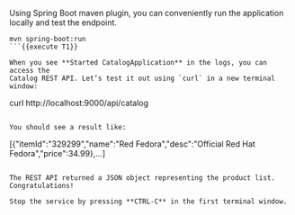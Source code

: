 Using Spring Boot maven plugin, you can conveniently run the application locally and test the endpoint.

```
mvn spring-boot:run
```{{execute T1}}

When you see **Started CatalogApplication** in the logs, you can access the 
Catalog REST API. Let’s test it out using `curl` in a new terminal window:

```
curl http://localhost:9000/api/catalog
```{{execute T2}}

You should see a result like:

```
[{"itemId":"329299","name":"Red Fedora","desc":"Official Red Hat Fedora","price":34.99},...]
```

The REST API returned a JSON object representing the product list. Congratulations!

Stop the service by pressing **CTRL-C** in the first terminal window.
